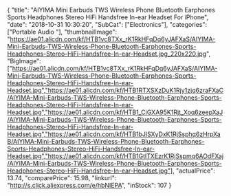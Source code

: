 {
	"title": "AIYIMA Mini Earbuds TWS Wireless Phone Bluetooth Earphones Sports Headphones Stereo HiFi Handsfree In-ear Headset For iPhone",
	"date": "2018-10-31 10:30:20",
	"SubCat": ["Electronics"],
	"categories": ["Portable Audio "],
	"thumbnailImage": "https://ae01.alicdn.com/kf/HTB1vc8TXx_rK1RkHFqDq6yJAFXaS/AIYIMA-Mini-Earbuds-TWS-Wireless-Phone-Bluetooth-Earphones-Sports-Headphones-Stereo-HiFi-Handsfree-In-ear-Headset.jpg_220x220.jpg",
	"BigImage": ["https://ae01.alicdn.com/kf/HTB1vc8TXx_rK1RkHFqDq6yJAFXaS/AIYIMA-Mini-Earbuds-TWS-Wireless-Phone-Bluetooth-Earphones-Sports-Headphones-Stereo-HiFi-Handsfree-In-ear-Headset.jpg","https://ae01.alicdn.com/kf/HTB1RTXSXzDuK1Rjy1zjq6zraFXaC/AIYIMA-Mini-Earbuds-TWS-Wireless-Phone-Bluetooth-Earphones-Sports-Headphones-Stereo-HiFi-Handsfree-In-ear-Headset.jpg","https://ae01.alicdn.com/kf/HTB1_CiGXA95K1Rjt_Xoq6zeepXaJ/AIYIMA-Mini-Earbuds-TWS-Wireless-Phone-Bluetooth-Earphones-Sports-Headphones-Stereo-HiFi-Handsfree-In-ear-Headset.jpg","https://ae01.alicdn.com/kf/HTB1bJlSXyDxK1RjSsphq6zHrpXaB/AIYIMA-Mini-Earbuds-TWS-Wireless-Phone-Bluetooth-Earphones-Sports-Headphones-Stereo-HiFi-Handsfree-In-ear-Headset.jpg","https://ae01.alicdn.com/kf/HTB1GtlTXEzrK1RjSspmq6AOdFXaj/AIYIMA-Mini-Earbuds-TWS-Wireless-Phone-Bluetooth-Earphones-Sports-Headphones-Stereo-HiFi-Handsfree-In-ear-Headset.jpg"],
	"actualPrice": 13.74,
	"comparePrice": 15.98,
	"linkurl": "http://s.click.aliexpress.com/e/hbNIEPA",
	"inStock": 107
}
